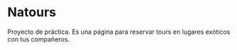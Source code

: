 # Natours

Proyecto de práctica. Es una página para reservar tours en lugares exóticos con tus compañeros.
